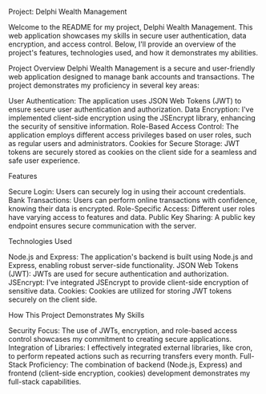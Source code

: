 Project: Delphi Wealth Management

Welcome to the README for my project, Delphi Wealth Management. 
This web application showcases my skills in secure user authentication, data encryption, and access control. 
Below, I'll provide an overview of the project's features, technologies used, and how it demonstrates my abilities.

Project Overview
Delphi Wealth Management is a secure and user-friendly web application designed to manage bank accounts and transactions. 
The project demonstrates my proficiency in several key areas:

User Authentication: The application uses JSON Web Tokens (JWT) to ensure secure user authentication and authorization.
Data Encryption: I've implemented client-side encryption using the JSEncrypt library, enhancing the security of sensitive information.
Role-Based Access Control: The application employs different access privileges based on user roles, such as regular users and administrators.
Cookies for Secure Storage: JWT tokens are securely stored as cookies on the client side for a seamless and safe user experience.

Features

Secure Login: Users can securely log in using their account credentials.
Bank Transactions: Users can perform online transactions with confidence, knowing their data is encrypted.
Role-Specific Access: Different user roles have varying access to features and data.
Public Key Sharing: A public key endpoint ensures secure communication with the server.

Technologies Used

Node.js and Express: The application's backend is built using Node.js and Express, enabling robust server-side functionality.
JSON Web Tokens (JWT): JWTs are used for secure authentication and authorization.
JSEncrypt: I've integrated JSEncrypt to provide client-side encryption of sensitive data.
Cookies: Cookies are utilized for storing JWT tokens securely on the client side.


How This Project Demonstrates My Skills

Security Focus: The use of JWTs, encryption, and role-based access control showcases my commitment to creating secure applications.
Integration of Libraries: I effectively integrated external libraries, like cron, to perform repeated actions such as recurring transfers every month.
Full-Stack Proficiency: The combination of backend (Node.js, Express) and frontend (client-side encryption, cookies) development demonstrates my full-stack capabilities.
